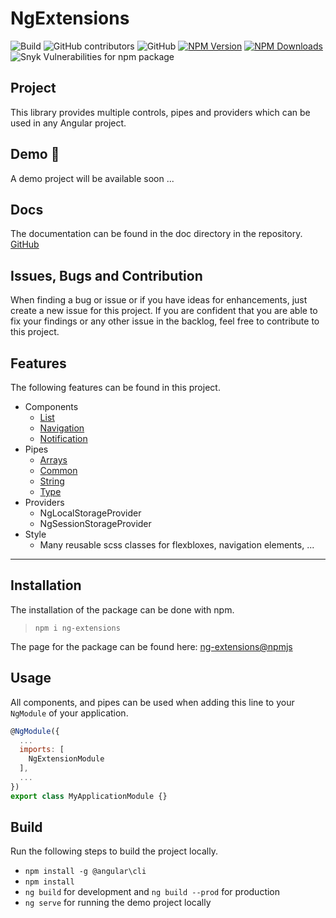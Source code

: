 # NgExtensions

![Build](https://github.com/dnagl/ng-extensions/workflows/Build/badge.svg)
![GitHub contributors](https://img.shields.io/github/contributors/dnagl/ng-extensions)
![GitHub](https://img.shields.io/github/license/dnagl/ng-extensions)
[![NPM Version](https://img.shields.io/npm/v/ng-extensions.svg)](https://www.npmjs.com/package/ng-extensions)
[![NPM Downloads](https://img.shields.io/npm/dt/ng-extensions)](https://www.npmjs.com/package/ng-extensions)
![Snyk Vulnerabilities for npm package](https://img.shields.io/snyk/vulnerabilities/npm/ng-extensions)

## Project

This library provides multiple controls, pipes and providers which can be used in any Angular project.

## Demo :construction:

A demo project will be available soon ...

## Docs

The documentation can be found in the doc directory in the repository. [GitHub](https://github.com/dnagl/ng-extensions/tree/master/doc)

## Issues, Bugs and Contribution

When finding a bug or issue or if you have ideas for enhancements, 
just create a new issue for this project. If you are confident that you are able to fix your findings or any other issue in the backlog, feel free to contribute to this project.

## Features

The following features can be found in this project.

* Components
  * [List](doc/component/list.md)
  * [Navigation](doc/component/navigation.md)
  * [Notification](doc/component/notification.md)
* Pipes
  * [Arrays](doc/pipe/array.md)
  * [Common](doc/pipe/common.md)
  * [String](doc/pipe/string.md)
  * [Type](doc/pipe/type.md)
* Providers
  * NgLocalStorageProvider
  * NgSessionStorageProvider
* Style
  * Many reusable scss classes for flexbloxes, navigation elements, ...

---

## Installation

The installation of the package can be done with npm.

> `npm i ng-extensions`

The page for the package can be found here: [ng-extensions@npmjs](https://www.npmjs.com/package/ng-extensions)

## Usage

All components, and pipes can be used when adding this line to your `NgModule` of your application.

```javascript
@NgModule({
  ...
  imports: [
    NgExtensionModule
  ],
  ...
})
export class MyApplicationModule {}
```

## Build

Run the following steps to build the project locally.

* `npm install -g @angular\cli`
* `npm install`
* `ng build` for development and `ng build --prod` for production
* `ng serve` for running the demo project locally